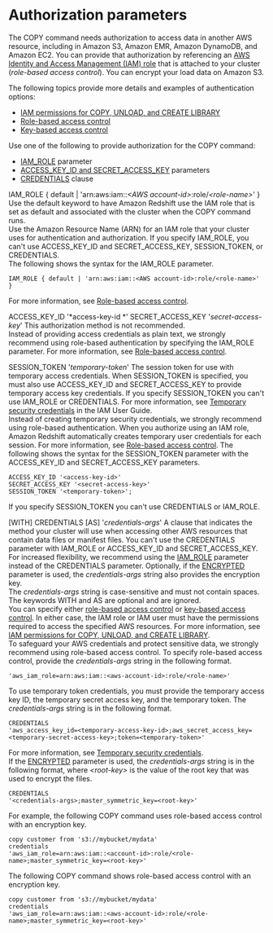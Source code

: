 # Authorization parameters<a name="copy-parameters-authorization"></a>

The COPY command needs authorization to access data in another AWS resource, including in Amazon S3, Amazon EMR, Amazon DynamoDB, and Amazon EC2\. You can provide that authorization by referencing an [AWS Identity and Access Management \(IAM\) role](https://docs.aws.amazon.com/IAM/latest/UserGuide/id_roles.html) that is attached to your cluster \(*role\-based access control*\)\.   You can encrypt your load data on Amazon S3\. 

The following topics provide more details and examples of authentication options:
+ [IAM permissions for COPY, UNLOAD, and CREATE LIBRARY](copy-usage_notes-access-permissions.md#copy-usage_notes-iam-permissions)
+ [Role\-based access control](copy-usage_notes-access-permissions.md#copy-usage_notes-access-role-based)
+ [Key\-based access control](copy-usage_notes-access-permissions.md#copy-usage_notes-access-key-based)

Use one of the following to provide authorization for the COPY command: 
+ [IAM_ROLE](#copy-iam-role) parameter
+ [ACCESS_KEY_ID and SECRET_ACCESS_KEY](#copy-access-key-id) parameters
+ [CREDENTIALS](#copy-credentials) clause<a name="copy-authorization-parameters-list"></a>

IAM\_ROLE \{ default \| 'arn:aws:iam::*<AWS account\-id>*:role/*<role\-name>*' \}  <a name="copy-iam-role"></a>
 Use the default keyword to have Amazon Redshift use the IAM role that is set as default and associated with the cluster when the COPY command runs\.  
Use the Amazon Resource Name \(ARN\) for an IAM role that your cluster uses for authentication and authorization\. If you specify IAM\_ROLE, you can't use ACCESS\_KEY\_ID and SECRET\_ACCESS\_KEY, SESSION\_TOKEN, or CREDENTIALS\.  
The following shows the syntax for the IAM\_ROLE parameter\.   

```
IAM_ROLE { default | 'arn:aws:iam::<AWS account-id>:role/<role-name>' }
```
For more information, see [Role\-based access control](copy-usage_notes-access-permissions.md#copy-usage_notes-access-role-based)\. 

ACCESS\_KEY\_ID '*access\-key\-id *' SECRET\_ACCESS\_KEY '*secret\-access\-key*'  <a name="copy-access-key-id"></a>
This authorization method is not recommended\.   
Instead of providing access credentials as plain text, we strongly recommend using role\-based authentication by specifying the IAM\_ROLE parameter\. For more information, see [Role\-based access control](copy-usage_notes-access-permissions.md#copy-usage_notes-access-role-based)\. 

SESSION\_TOKEN '*temporary\-token*'  <a name="copy-token"></a>
The session token for use with temporary access credentials\. When SESSION\_TOKEN is specified, you must also use ACCESS\_KEY\_ID and SECRET\_ACCESS\_KEY to provide temporary access key credentials\. If you specify SESSION\_TOKEN you can't use IAM\_ROLE or CREDENTIALS\. For more information, see [Temporary security credentials](copy-usage_notes-access-permissions.md#r_copy-temporary-security-credentials) in the IAM User Guide\.  
Instead of creating temporary security credentials, we strongly recommend using role\-based authentication\. When you authorize using an IAM role, Amazon Redshift automatically creates temporary user credentials for each session\. For more information, see [Role\-based access control](copy-usage_notes-access-permissions.md#copy-usage_notes-access-role-based)\. 
The following shows the syntax for the SESSION\_TOKEN parameter with the ACCESS\_KEY\_ID and SECRET\_ACCESS\_KEY parameters\.   

```
ACCESS_KEY_ID '<access-key-id>'
SECRET_ACCESS_KEY '<secret-access-key>'
SESSION_TOKEN '<temporary-token>';
```
If you specify SESSION\_TOKEN you can't use CREDENTIALS or IAM\_ROLE\. 

\[WITH\] CREDENTIALS \[AS\] '*credentials\-args*'  <a name="copy-credentials"></a>
A clause that indicates the method your cluster will use when accessing other AWS resources that contain data files or manifest files\. You can't use the CREDENTIALS parameter with IAM\_ROLE or ACCESS\_KEY\_ID and SECRET\_ACCESS\_KEY\.  
For increased flexibility, we recommend using the [IAM_ROLE](#copy-iam-role)  parameter instead of the CREDENTIALS parameter\.
Optionally, if the [ENCRYPTED](copy-parameters-data-source-s3.md#copy-encrypted) parameter is used, the *credentials\-args* string also provides the encryption key\.  
The *credentials\-args* string is case\-sensitive and must not contain spaces\.  
The keywords WITH and AS are optional and are ignored\.  
You can specify either [role-based access control](copy-usage_notes-access-permissions.md#copy-usage_notes-access-role-based.phrase) or [key-based access control](copy-usage_notes-access-permissions.md#copy-usage_notes-access-key-based.phrase)\. In either case, the IAM role or IAM user must have the permissions required to access the specified AWS resources\. For more information, see [IAM permissions for COPY, UNLOAD, and CREATE LIBRARY](copy-usage_notes-access-permissions.md#copy-usage_notes-iam-permissions)\.   
To safeguard your AWS credentials and protect sensitive data, we strongly recommend using role\-based access control\. 
To specify role\-based access control, provide the *credentials\-args* string in the following format\.  

```
'aws_iam_role=arn:aws:iam::<aws-account-id>:role/<role-name>'
```
To use temporary token credentials, you must provide the temporary access key ID, the temporary secret access key, and the temporary token\. The *credentials\-args* string is in the following format\.   

```
CREDENTIALS
'aws_access_key_id=<temporary-access-key-id>;aws_secret_access_key=<temporary-secret-access-key>;token=<temporary-token>'
```
 For more information, see [Temporary security credentials](copy-usage_notes-access-permissions.md#r_copy-temporary-security-credentials)\.  
If the [ENCRYPTED](copy-parameters-data-source-s3.md#copy-encrypted) parameter is used, the *credentials\-args* string is in the following format, where *<root\-key>* is the value of the root key that was used to encrypt the files\.  

```
CREDENTIALS
'<credentials-args>;master_symmetric_key=<root-key>'
```
For example, the following COPY command uses role\-based access control with an encryption key\.  

```
copy customer from 's3://mybucket/mydata' 
credentials 
'aws_iam_role=arn:aws:iam::<account-id>:role/<role-name>;master_symmetric_key=<root-key>'
```
The following COPY command shows role\-based access control with an encryption key\.  

```
copy customer from 's3://mybucket/mydata' 
credentials 
'aws_iam_role=arn:aws:iam::<aws-account-id>:role/<role-name>;master_symmetric_key=<root-key>'
```